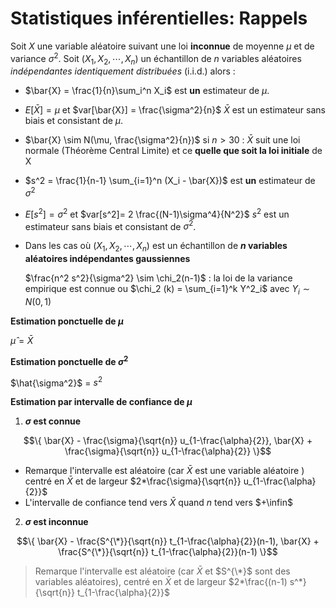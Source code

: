 # Statistiques inférentielles: Rappels

Soit $X$ une variable aléatoire suivant une loi **inconnue** de moyenne $\mu$ et de variance $\sigma^2$.
Soit $(X_1, X_2, \cdots, X_n)$ un échantillon de $n$ variables aléatoires *indépendantes identiquement distribuées* (i.i.d.) alors :

+ $\bar{X} = \frac{1}{n}\sum_i^n X_i$ est **un** estimateur de $\mu$.  

+ $E[\bar{X}] = \mu$ et $var[\bar{X}] = \frac{\sigma^2}{n}$     $\bar{X}$ est un estimateur sans biais et consistant de $\mu$.

+ $\bar{X} \sim N(\mu, \frac{\sigma^2}{n})$  si $n>30$ : $\bar{X}$ suit une loi normale (Théorème Central Limite) et ce **quelle que soit la loi initiale** de X 

+ $s^2 = \frac{1}{n-1} \sum_{i=1}^n (X_i - \bar{X})$  est **un** estimateur de $\sigma^2$

+ $E[s^2] = \sigma^2$ et $var[s^2]= 2 \frac{(N-1)\sigma^4}{N^2}$ $s^2$ est un estimateur sans biais et consistant de $\sigma^2$. 

+ Dans les cas où $(X_1, X_2, \cdots, X_n)$ est un échantillon de **$n$ variables aléatoires indépendantes gaussiennes** 

  $\frac{n^2 s^2}{\sigma^2} \sim \chi_2(n-1)$ : la loi de la variance empirique est connue ou $\chi_2 (k) = \sum_{i=1}^k Y^2_i$ avec $Y_i \sim N(0,1)$

**Estimation ponctuelle de $\mu$**

$\hat{\mu} = \bar{X}$

**Estimation ponctuelle de $\sigma^2$** 

$\hat{\sigma^2}$ = $s^2$

**Estimation par intervalle de confiance de $\mu$**

1. **$\sigma$ est connue** 

$$\{ \bar{X} - \frac{\sigma}{\sqrt{n}} u_{1-\frac{\alpha}{2}}, \bar{X} + \frac{\sigma}{\sqrt{n}} u_{1-\frac{\alpha}{2}} \}$$

+ Remarque l'intervalle est aléatoire (car $\bar{X}$ est une variable aléatoire ) centré en  $\bar{X}$  et de largeur $2*\frac{\sigma}{\sqrt{n}} u_{1-\frac{\alpha}{2}}$ 
+ L'intervalle de confiance tend vers $\bar{X}$ quand $n$ tend vers $+\infin$

2. **$\sigma$ est inconnue**

$$\{ \bar{X} - \frac{S^{\*}}{\sqrt{n}} t_{1-\frac{\alpha}{2}}(n-1), \bar{X} + \frac{S^{\*}}{\sqrt{n}} t_{1-\frac{\alpha}{2}}(n-1) \}$$

> Remarque l'intervalle est aléatoire (car $\bar{X}$ et $S^{\*}$ sont des variables aléatoires),  centré en  $\bar{X}$  et de largeur $2*\frac{(n-1) s^*}{\sqrt{n}} t_{1-\frac{\alpha}{2}}$ 





###### 
